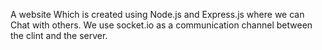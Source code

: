 A website Which is created using Node.js and Express.js where we can Chat with others.
We use socket.io as a communication channel between the clint and the server.
